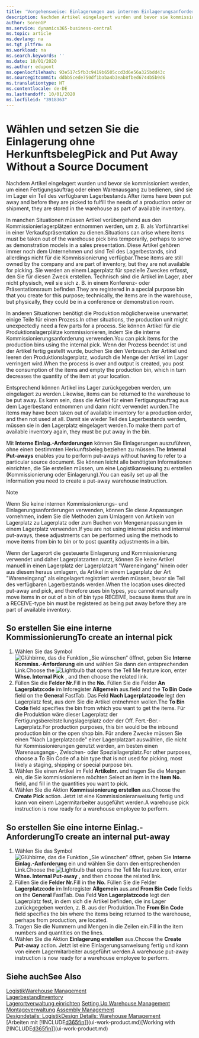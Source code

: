 ```yaml
---
title: 'Vorgehensweise: Einlagerungen aus internen Einlagerungsanforderungen erstellen | Microsoft Docs'
description: Nachdem Artikel eingelagert wurden und bevor sie kommissioniert werden, um einen Fertigungsauftrag oder einen Warenausgang zu bedienen, sind sie im Lager ein Teil des verfügbaren Lagerbestands.
author: SorenGP
ms.service: dynamics365-business-central
ms.topic: article
ms.devlang: na
ms.tgt_pltfrm: na
ms.workload: na
ms.search.keywords: ''
ms.date: 10/01/2020
ms.author: edupont
ms.openlocfilehash: 93e517c5fb3c9419b6505ccd3d6e56a325bdd43c
ms.sourcegitcommit: ddbb5cede750df1baba4b3eab8fbed6744b5b9d6
ms.translationtype: HT
ms.contentlocale: de-DE
ms.lasthandoff: 10/01/2020
ms.locfileid: "3918363"
---
```

# <a name="pick-and-put-away-without-a-source-document"></a><span data-ttu-id="ca66a-103">Wählen und setzen Sie die Einlagerung ohne Herkunftsbeleg</span><span class="sxs-lookup"><span data-stu-id="ca66a-103">Pick and Put Away Without a Source Document</span></span>
<span data-ttu-id="ca66a-104">Nachdem Artikel eingelagert wurden und bevor sie kommissioniert werden, um einen Fertigungsauftrag oder einen Warenausgang zu bedienen, sind sie im Lager ein Teil des verfügbaren Lagerbestands.</span><span class="sxs-lookup"><span data-stu-id="ca66a-104">After items have been put away and before they are picked to fulfill the needs of a production order or shipment, they are stored in the warehouse as part of available inventory.</span></span>  

<span data-ttu-id="ca66a-105">In manchen Situationen müssen Artikel vorübergehend aus den Kommissionierlagerplätzen entnommen werden, um z. B. als Vorführartikel in einer Verkaufspräsentation zu dienen.</span><span class="sxs-lookup"><span data-stu-id="ca66a-105">Situations can arise where items must be taken out of the warehouse pick bins temporarily, perhaps to serve as demonstration models in a sales presentation.</span></span> <span data-ttu-id="ca66a-106">Diese Artikel gehören immer noch dem Unternehmen und sind Teil des Lagerbestands, sind allerdings nicht für die Kommissionierung verfügbar.</span><span class="sxs-lookup"><span data-stu-id="ca66a-106">These items are still owned by the company and are part of inventory, but they are not available for picking.</span></span> <span data-ttu-id="ca66a-107">Sie werden an einem Lagerplatz für spezielle Zweckes erfasst, den Sie für diesen Zweck erstellen. Technisch sind die Artikel im Lager, aber nicht physisch, weil sie sich z. B. in einem Konferenz- oder Präsentationsraum befinden.</span><span class="sxs-lookup"><span data-stu-id="ca66a-107">They are registered in a special purpose bin that you create for this purpose; technically, the items are in the warehouse, but physically, they could be in a conference or demonstration room.</span></span>  

<span data-ttu-id="ca66a-108">In anderen Situationen benötigt die Produktion möglicherweise unerwartet einige Teile für einen Prozess.</span><span class="sxs-lookup"><span data-stu-id="ca66a-108">In other situations, the production unit might unexpectedly need a few parts for a process.</span></span> <span data-ttu-id="ca66a-109">Sie können Artikel für die Produktionslagerplätze kommissionieren, indem Sie die interne Kommissionierungsanforderung verwenden.</span><span class="sxs-lookup"><span data-stu-id="ca66a-109">You can pick items for the production bins using the internal pick.</span></span> <span data-ttu-id="ca66a-110">Wenn der Prozess beendet ist und der Artikel fertig gestellt wurde, buchen Sie den Verbrauch der Artikel und leeren den Produktionslagerplatz, wodurch die Menge der Artikel im Lager verringert wird.</span><span class="sxs-lookup"><span data-stu-id="ca66a-110">When the process is over and output is created, you post the consumption of the items and empty the production bin, which in turn decreases the quantity of the item at your location.</span></span>  

<span data-ttu-id="ca66a-111">Entsprechend können Artikel ins Lager zurückgegeben werden, um eingelagert zu werden.</span><span class="sxs-lookup"><span data-stu-id="ca66a-111">Likewise, items can be returned to the warehouse to be put away.</span></span> <span data-ttu-id="ca66a-112">Es kann sein, dass die Artikel für einen Fertigungsauftrag aus dem Lagerbestand entnommen und dann nicht verwendet wurden.</span><span class="sxs-lookup"><span data-stu-id="ca66a-112">The items may have been taken out of available inventory for a production order, and then not used at all.</span></span> <span data-ttu-id="ca66a-113">Damit sie wieder Teil des Lagerbestands werden, müssen sie in den Lagerplatz eingelagert werden.</span><span class="sxs-lookup"><span data-stu-id="ca66a-113">To make them part of available inventory again, they must be put away in the bin.</span></span>  

<span data-ttu-id="ca66a-114">Mit **Interne Einlag.-Anforderungen** können Sie Einlagerungen auszuführen, ohne einen bestimmten Herkunftsbeleg beziehen zu müssen.</span><span class="sxs-lookup"><span data-stu-id="ca66a-114">The **Internal Put-aways** enables you to perform put-aways without having to refer to a particular source document.</span></span> <span data-ttu-id="ca66a-115">Sie können leicht alle benötigten Informationen einrichten, die Sie erstellen müssen, um eine Logistikanweisung zu erstellen (Kommissionierung oder Einlagerung).</span><span class="sxs-lookup"><span data-stu-id="ca66a-115">You can easily set up all the information you need to create a put-away warehouse instruction.</span></span>  

> [!NOTE]  
>  <span data-ttu-id="ca66a-116">Wenn Sie keine internen Kommissionierungs- und Einlagerungsanforderungen verwenden, können Sie diese Anpassungen vornehmen, indem Sie die Methoden zum Umlagern von Artikeln von Lagerplatz zu Lagerplatz oder zum Buchen von Mengenanpassungen in einem Lagerplatz verwenden.</span><span class="sxs-lookup"><span data-stu-id="ca66a-116">If you are not using internal picks and internal put-aways, these adjustments can be performed using the methods to move items from bin to bin or to post quantity adjustments in a bin.</span></span>  
>   
>  <span data-ttu-id="ca66a-117">Wenn der Lagerort die gesteuerte Einlagerung und Kommissionierung verwendet und daher Lagerplatzarten nutzt, können Sie keine Artikel manuell in einen Lagerplatz der Lagerplatzart "Wareneingang" hinein oder aus diesem heraus umlagern, da Artikel in einem Lagerplatz der Art "Wareneingang" als eingelagert registriert werden müssen, bevor sie Teil des verfügbaren Lagerbestands werden.</span><span class="sxs-lookup"><span data-stu-id="ca66a-117">When the location uses directed put-away and pick, and therefore uses bin types, you cannot manually move items in or out of a bin of bin type RECEIVE, because items that are in a RECEIVE-type bin must be registered as being put away before they are part of available inventory.</span></span>  

## <a name="to-create-an-internal-pick"></a><span data-ttu-id="ca66a-118">So erstellen Sie eine interne Kommissionierung</span><span class="sxs-lookup"><span data-stu-id="ca66a-118">To create an internal pick</span></span>  
1.  <span data-ttu-id="ca66a-119">Wählen Sie das Symbol ![Glühbirne, das die Funktion „Sie wünschen“ öffnet](media/ui-search/search_small.png "Was möchten Sie tun?"), geben Sie **Interne Kommiss.-Anforderung** ein und wählen Sie dann den entsprechenden Link.</span><span class="sxs-lookup"><span data-stu-id="ca66a-119">Choose the ![Lightbulb that opens the Tell Me feature](media/ui-search/search_small.png "Tell me what you want to do") icon, enter **Whse. Internal Pick** , and then choose the related link.</span></span>  
2.  <span data-ttu-id="ca66a-120">Füllen Sie die **Felder Nr.**</span><span class="sxs-lookup"><span data-stu-id="ca66a-120">Fill in the **No.**</span></span> <span data-ttu-id="ca66a-121">Füllen Sie die Felder **An Lagerplatzcode** im Inforegister **Allgemein** aus.</span><span class="sxs-lookup"><span data-stu-id="ca66a-121">field and the **To Bin Code** field on the **General** FastTab.</span></span> <span data-ttu-id="ca66a-122">Das Feld **Nach Lagerplatzcode** legt den Lagerplatz fest, aus dem Sie die Artikel entnehmen wollen.</span><span class="sxs-lookup"><span data-stu-id="ca66a-122">The **To Bin Code** field specifies the bin from which you want to get the items.</span></span> <span data-ttu-id="ca66a-123">Für die Produktion wäre dieser Lagerplatz der Fertigungsbereitstellungslagerplatz oder der Off. Fert.-Ber.-Lagerplatz.</span><span class="sxs-lookup"><span data-stu-id="ca66a-123">For production purposes, this bin would be the inbound production bin or the open shop bin.</span></span> <span data-ttu-id="ca66a-124">Für andere Zwecke müssen Sie einen "Nach Lagerplatzcode" einer Lagerplatzart auswählen, die nicht für Kommissionierungen genutzt werden, am besten einen Warenausgangs-, Zwischen- oder Speziallagerplatz.</span><span class="sxs-lookup"><span data-stu-id="ca66a-124">For other purposes, choose a To Bin Code of a bin type that is not used for picking, most likely a staging, shipping or special purpose bin.</span></span>  
3.  <span data-ttu-id="ca66a-125">Wählen Sie einen Artikel im Feld **Artikelnr.** und tragen Sie die Mengen ein, die Sie kommissionieren möchten.</span><span class="sxs-lookup"><span data-stu-id="ca66a-125">Select an item in the **Item No.** field, and fill in the quantities you want to pick.</span></span>  
4. <span data-ttu-id="ca66a-126">Wählen Sie die Aktion **Kommissionierung erstellen** aus.</span><span class="sxs-lookup"><span data-stu-id="ca66a-126">Choose the **Create Pick** action.</span></span> <span data-ttu-id="ca66a-127">Jetzt ist eine Kommissionieranweisung fertig und kann von einem Lagermitarbeiter ausgeführt werden.</span><span class="sxs-lookup"><span data-stu-id="ca66a-127">A warehouse pick instruction is now ready for a warehouse employee to perform.</span></span>  

## <a name="to-create-an-internal-put-away"></a><span data-ttu-id="ca66a-128">So erstellen Sie eine interne Einlag.-Anforderung</span><span class="sxs-lookup"><span data-stu-id="ca66a-128">To create an internal put-away</span></span>  
1.  <span data-ttu-id="ca66a-129">Wählen Sie das Symbol ![Glühbirne, das die Funktion „Sie wünschen“ öffnet](media/ui-search/search_small.png "Was möchten Sie tun?"), geben Sie **Interne Einlag.-Anforderung** ein und wählen Sie dann den entsprechenden Link.</span><span class="sxs-lookup"><span data-stu-id="ca66a-129">Choose the ![Lightbulb that opens the Tell Me feature](media/ui-search/search_small.png "Tell me what you want to do") icon, enter **Whse. Internal Put-away** , and then choose the related link.</span></span>  
2.  <span data-ttu-id="ca66a-130">Füllen Sie die **Felder Nr.**</span><span class="sxs-lookup"><span data-stu-id="ca66a-130">Fill in the **No.**</span></span> <span data-ttu-id="ca66a-131">Füllen Sie die Felder **Lagerplatzcode** im Inforegister **Allgemein** aus.</span><span class="sxs-lookup"><span data-stu-id="ca66a-131">and **From Bin Code** fields on the **General** FastTab.</span></span> <span data-ttu-id="ca66a-132">Das Feld **Von Lagerplatzcode** legt den Lagerplatz fest, in dem sich die Artikel befinden, die ins Lager zurückgegeben werden, z. B. aus der Produktion.</span><span class="sxs-lookup"><span data-stu-id="ca66a-132">The **From Bin Code** field specifies the bin where the items being returned to the warehouse, perhaps from production, are located.</span></span>  
3.  <span data-ttu-id="ca66a-133">Tragen Sie die Nummern und Mengen in die Zeilen ein.</span><span class="sxs-lookup"><span data-stu-id="ca66a-133">Fill in the item numbers and quantities on the lines.</span></span>  
4.  <span data-ttu-id="ca66a-134">Wählen Sie die Aktion **Einlagerung erstellen** aus.</span><span class="sxs-lookup"><span data-stu-id="ca66a-134">Choose the **Create Put-away** action.</span></span> <span data-ttu-id="ca66a-135">Jetzt ist eine Einlagerungsanweisung fertig und kann von einem Lagermitarbeiter ausgeführt werden.</span><span class="sxs-lookup"><span data-stu-id="ca66a-135">A warehouse put-away instruction is now ready for a warehouse employee to perform.</span></span>  

## <a name="see-also"></a><span data-ttu-id="ca66a-136">Siehe auch</span><span class="sxs-lookup"><span data-stu-id="ca66a-136">See Also</span></span>  
[<span data-ttu-id="ca66a-137">Logistik</span><span class="sxs-lookup"><span data-stu-id="ca66a-137">Warehouse Management</span></span>](warehouse-manage-warehouse.md)  
[<span data-ttu-id="ca66a-138">Lagerbestand</span><span class="sxs-lookup"><span data-stu-id="ca66a-138">Inventory</span></span>](inventory-manage-inventory.md)  
<span data-ttu-id="ca66a-139">[Lagerortverwaltung einrichten](warehouse-setup-warehouse.md)   </span><span class="sxs-lookup"><span data-stu-id="ca66a-139">[Setting Up Warehouse Management](warehouse-setup-warehouse.md)   </span></span>  
<span data-ttu-id="ca66a-140">[Montageverwaltung](assembly-assemble-items.md)  </span><span class="sxs-lookup"><span data-stu-id="ca66a-140">[Assembly Management](assembly-assemble-items.md)  </span></span>  
[<span data-ttu-id="ca66a-141">Designdetails: Logistik</span><span class="sxs-lookup"><span data-stu-id="ca66a-141">Design Details: Warehouse Management</span></span>](design-details-warehouse-management.md)  
<span data-ttu-id="ca66a-142">[Arbeiten mit [!INCLUDE[d365fin](includes/d365fin_md.md)]](ui-work-product.md)</span><span class="sxs-lookup"><span data-stu-id="ca66a-142">[Working with [!INCLUDE[d365fin](includes/d365fin_md.md)]](ui-work-product.md)</span></span>
